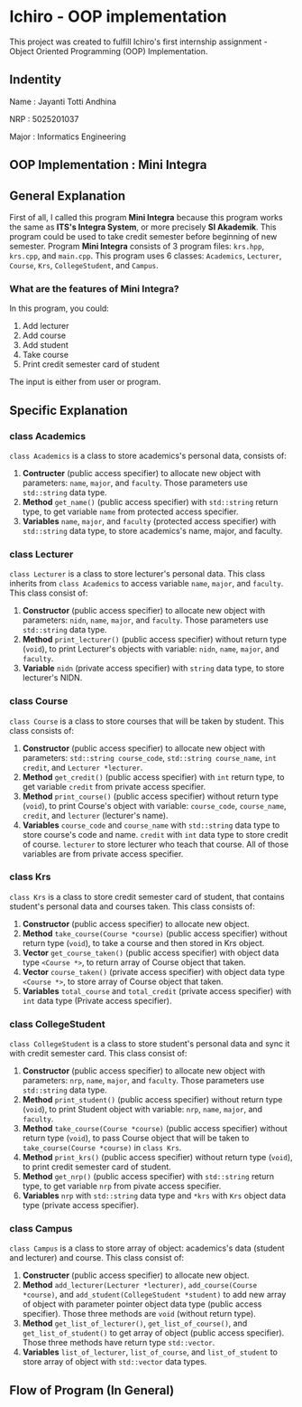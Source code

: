 # Ichiro - OOP implementation
This project was created to fulfill Ichiro's first internship assignment - Object Oriented Programming (OOP) Implementation.

## Indentity
Name    : Jayanti Totti Andhina

NRP     : 5025201037

Major   : Informatics Engineering

## OOP Implementation : Mini Integra

## General Explanation
First of all, I called this program **Mini Integra** because this program works the same as **ITS's Integra System**, or more precisely **SI Akademik**. This program could be used to take credit semester before beginning of new semester. Program **Mini Integra** consists of 3 program files: `krs.hpp`, `krs.cpp`, and `main.cpp`. This program uses 6 classes: `Academics`, `Lecturer`, `Course`, `Krs`, `CollegeStudent`, and `Campus`.

### What are the features of **Mini Integra**?
In this program, you could:
1. Add lecturer 
2. Add course
3. Add student
4. Take course
5. Print credit semester card of student

The input is either from user or program.

## Specific Explanation
### class Academics
`class Academics` is a class to store academics's personal data, consists of:
1. **Contructer** (public access specifier) to allocate new object with parameters: `name`, `major`, and `faculty`. Those parameters use `std::string` data type.
2. **Method** `get_name()` (public access specifier) with `std::string` return type, to get variable `name` from protected access specifier.
3. **Variables** `name`, `major`, and `faculty` (protected access specifier) with `std::string` data type, to store academics's name, major, and faculty.

### class Lecturer
`class Lecturer` is a class to store lecturer's personal data. This class inherits from `class Academics` to access variable `name`, `major`, and `faculty`. This class consist of:
1. **Constructor** (public access specifier) to allocate new object with parameters: `nidn`, `name`, `major`, and `faculty`. Those parameters use `std::string` data type.
2. **Method** `print_lecturer()` (public access specifier) without return type (`void`), to print Lecturer's objects with variable: `nidn`, `name`, `major`, and `faculty`.
3. **Variable** `nidn` (private access specifier) with `string` data type, to store lecturer's NIDN.

### class Course
`class Course` is a class to store courses that will be taken by student. This class consists of:
1. **Constructor** (public access specifier) to allocate new object with parameters: `std::string course_code`, `std::string course_name`, `int credit`, and `Lecturer *lecturer`.
2. **Method** `get_credit()` (public access specifier) with `int` return type, to get variable `credit` from private access specifier.
3. **Method** `print_course()` (public access specifier) without return type (`void`), to print Course's object with variable: `course_code`, `course_name`, `credit`, and `lecturer` (lecturer's name).
4. **Variables** `course_code` and `course_name` with `std::string` data type to store course's code and name. `credit` with `int` data type to store credit of course. `lecturer` to store lecturer who teach that course. All of those variables are from private access specifier.

### class Krs
`class Krs` is a class to store credit semester card of student, that contains student's personal data and courses taken. This class consists of:
1. **Constructor** (public access specifier) to allocate new object.
2. **Method** `take_course(Course *course)` (public access specifier) without return type (`void`), to take a course and then stored in Krs object.
3. **Vector** `get_course_taken()` (public access specifier) with object data type `<Course *>`, to return array of Course object that taken.
4. **Vector** `course_taken()` (private access specifier) with object data type `<Course *>`, to store array of Course object that taken.
5. **Variables** `total_course` and `total_credit` (private access specifier) with `int` data type (Private access specifier).

### class CollegeStudent
`class CollegeStudent` is a class to store student's personal data and sync it with credit semester card. This class consist of:
1. **Constructor** (public access specifier) to allocate new object with parameters: `nrp`, `name`, `major`, and `faculty`. Those parameters use `std::string` data type.
2. **Method** `print_student()` (public access specifier) without return type (`void`), to print Student object with variable: `nrp`, `name`, `major`, and `faculty`.
3. **Method** `take_course(Course *course)` (public access specifier) without return type (`void`), to pass Course object that will be taken to `take_course(Course *course)` in `class Krs`.
4. **Method** `print_krs()` (public access specifier) without return type (`void`), to print credit semester card of student.
5. **Method** `get_nrp()` (public access specifier) with `std::string` return type, to get variable `nrp` from pivate access specifier.
6. **Variables** `nrp` with `std::string` data type and `*krs` with `Krs` object data type (private access specifier).

### class Campus
`class Campus` is a class to store array of object: academics's data (student and lecturer) and course. This class consist of:
1. **Constructer** (public access specifier) to allocate new object.
2. **Method** `add_lecturer(Lecturer *lecturer)`, `add_course(Course *course)`, and `add_student(CollegeStudent *student)` to add new array of object with parameter pointer object data type  (public access specifier). Those three methods are `void` (without return type).
3. **Method** `get_list_of_lecturer()`, `get_list_of_course()`, and `get_list_of_student()` to get array of object (public access specifier). Those three methods have return type `std::vector`.
4. **Variables** `list_of_lecturer`, `list_of_course`, and `list_of_student` to store array of object with `std::vector` data types.

## Flow of Program (In General)
